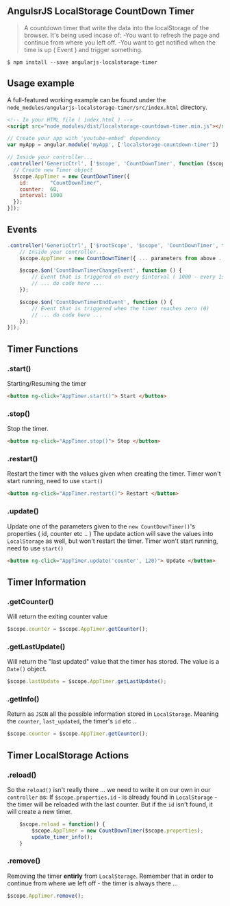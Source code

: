 ## AngulsrJS LocalStorage CountDown Timer

> A countdown timer that write the data into the localStorage of the browser.
> It's being used incase of:
> -You want to refresh the page and continue from where you left off.
> -You want to get notified when the time is up ( Event ) and trigger something.

```shell
$ npm install --save angularjs-localstorage-timer
```

## Usage example
A full-featured working example can be found under the `node_modules/angularjs-localstorage-timer/src/index.html` directory.

```html
<!-- In your HTML file ( index.html ) -->
<script src="node_modules/dist/localstorage-countdown-timer.min.js"></script>
```

```javascript
// Create your app with 'youtube-embed' dependency
var myApp = angular.module('myApp', ['localstorage-countdown-timer'])
```

```javascript
// Inside your controller...
.controller('GenericCtrl', ['$scope', 'CountDownTimer', function ($scope, CountDownTimer) {
  // Create new Timer object
  $scope.AppTimer = new CountDownTimer({
    id:       "CountDownTimer",
    counter:  60,
    interval: 1000
  });
}]);
```

## Events
```javascript
.controller('GenericCtrl', ['$rootScope', '$scope', 'CountDownTimer', function ($rootScope, $scope, CountDownTimer) {
    // Inside your controller...
    $scope.AppTimer = new CountDownTimer({ ... parameters from above ... });

    $scope.$on('CountDownTimerChangeEvent', function () {
        // Event that is triggered on every $interval ( 1000 - every 1s )
        // ... do code here ...
    });

    $scope.$on('CountDownTimerEndEvent', function () {
        // Event that is triggered when the timer reaches zero (0)
        // ... do code here ...
    });
}]);
```

## Timer Functions
### .start()
Starting/Resuming the timer

```html
<button ng-click="AppTimer.start()"> Start </button>
```

### .stop()
Stop the timer.

```html
<button ng-click="AppTimer.stop()"> Stop </button>
```

### .restart()
Restart the timer with the values given when creating the timer.
Timer won't start running, need to use `start()`
```html
<button ng-click="AppTimer.restart()"> Restart </button>
```

### .update()
Update one of the parameters given to the `new CountDownTimer()`'s properties ( id, counter etc .. )
The update action will save the values into `LocalStorage` as well, but won't restart the timer.
Timer won't start running, need to use `start()`
```html
<button ng-click="AppTimer.update('counter', 120)"> Update </button>
```

## Timer Information
### .getCounter()
Will return the exiting counter value
```javascript
$scope.counter = $scope.AppTimer.getCounter();
```

### .getLastUpdate()
Will return the "last updated" value that the timer has stored.
The value is a `Date()` object.
```javascript
$scope.lastUpdate = $scope.AppTimer.getLastUpdate();
```

### .getInfo()
Return as `JSON` all the possible information stored in `LocalStorage`.
Meaning the `counter`, `last_updated`, the timer's `id` etc ..
```javascript
$scope.counter = $scope.AppTimer.getCounter();
```

## Timer LocalStorage Actions

### .reload()
So the `reload()` isn't really there ... we need to write it on our own in our `controller` as:
If `$scope.properties.id` - is already found in `LocalStorage` - the timer will be reloaded with the last counter.
But if the `id` isn't found, it will create a new timer.

```javascript
    $scope.reload = function() {
        $scope.AppTimer = new CountDownTimer($scope.properties);
        update_timer_info();
    }
```

### .remove()
Removing the timer **entirly** from `LocalStorage`.
Remember that in order to continue from where we left off - the timer is always there ...

```javascript
$scope.AppTimer.remove();
```
